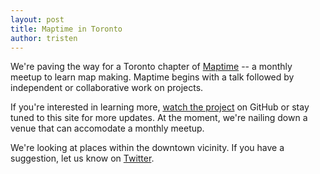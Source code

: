 ```yaml
---
layout: post
title: Maptime in Toronto
author: tristen
---
```


We're paving the way for a Toronto chapter of [Maptime](http://maptime.io) -- a monthly meetup to learn map making. Maptime begins with a talk followed by independent or collaborative work on projects.

If you're interested in learning more, [watch the project](https://gitbhub.com/maptime/toronto/) on GitHub or stay tuned to this site for more updates. At the moment, we're nailing down a venue that can accomodate a monthly meetup.

We're looking at places within the downtown vicinity. If you have a suggestion, let us know on [Twitter](https://twitter.com/maptimeto).
